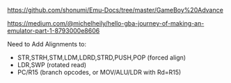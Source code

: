 
https://github.com/shonumi/Emu-Docs/tree/master/GameBoy%20Advance

https://medium.com/@michelheily/hello-gba-journey-of-making-an-emulator-part-1-8793000e8606

Need to Add Alignments to:
- STR,STRH,STM,LDM,LDRD,STRD,PUSH,POP (forced align)
- LDR,SWP (rotated read)
- PC/R15 (branch opcodes, or MOV/ALU/LDR with Rd=R15)
